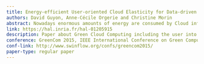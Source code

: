 ```yaml
---
title: Energy-efficient User-oriented Cloud Elasticity for Data-driven Applications
authors: David Guyon, Anne-Cécile Orgerie and Christine Morin
abstract: Nowadays enormous amounts of energy are consumed by Cloud infrastructures and this trend is still growing. An existing solution to lower this consumption is to turn off as many servers as possible, but these solutions do not involve the user as a main lever to save energy. We introduce a system that proposes to the user to run her application with degraded performance. A user choosing an energy-efficient run promotes a better consolidation of the Virtual Machines in the Cloud and thus may help turning off more servers. We experimented our system on Grid'5000 and we used the Montage workflow as a benchmark. Experimentation results show promising outcomes. In energy-efficiency mode, the energy consumed can be significantly reduced to the cost of a low increase of the execution time.
link: https://hal.inria.fr/hal-01205915
description: Paper about Green Cloud Computing including the user into the energy optimization
conference: GreenCom 2015, IEEE International Conference on Green Computing and Communications, Sydney, Australia
conf-link: http://www.swinflow.org/confs/greencom2015/
paper-type: regular paper 
---
```

